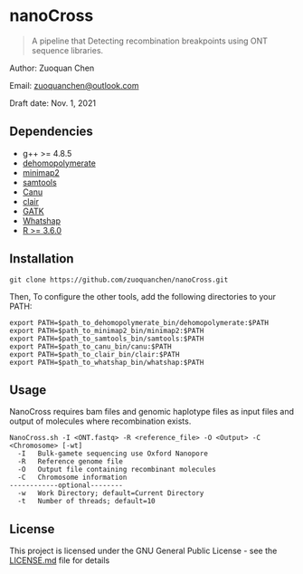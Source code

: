 # nanoCross
>A pipeline that Detecting recombination breakpoints using ONT sequence libraries.

Author: Zuoquan Chen

Email: zuoquanchen@outlook.com

Draft date: Nov. 1, 2021
## Dependencies

- g++ >= 4.8.5
- [dehomopolymerate](https://github.com/tseemann/dehomopolymerate)
- [minimap2](https://github.com/lh3/minimap2)
- [samtools](https://github.com/samtools/samtools)
- [Canu](https://github.com/marbl/canu)
- [clair](https://github.com/HKU-BAL/Clair)
- [GATK](https://github.com/broadinstitute/gatk)
- [Whatshap](https://github.com/whatshap/whatshap)
- [R >= 3.6.0](https://www.r-project.org/)

## Installation

```
git clone https://github.com/zuoquanchen/nanoCross.git
```
Then, To configure the other tools, add the following directories to your PATH:
```
export PATH=$path_to_dehomopolymerate_bin/dehomopolymerate:$PATH
export PATH=$path_to_minimap2_bin/minimap2:$PATH
export PATH=$path_to_samtools_bin/samtools:$PATH
export PATH=$path_to_canu_bin/canu:$PATH
export PATH=$path_to_clair_bin/clair:$PATH
export PATH=$path_to_whatshap_bin/whatshap:$PATH
```

## Usage

NanoCross requires bam files and genomic haplotype files as input files and output of molecules where recombination exists.
```
NanoCross.sh -I <ONT.fastq> -R <reference_file> -O <Output> -C <Chromosome> [-wt]
  -I   Bulk-gamete sequencing use Oxford Nanopore
  -R   Reference genome file
  -O   Output file containing recombinant molecules
  -C   Chromosome information
------------optional--------
  -w   Work Directory; default=Current Directory
  -t   Number of threads; default=10
```

## License

This project is licensed under the GNU General Public License - see the [LICENSE.md](LICENSE.md) file for details
